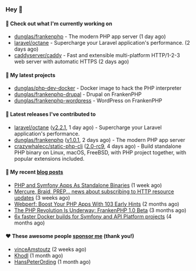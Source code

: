 ### Hey 👋

#### 👷 Check out what I'm currently working on

- [dunglas/frankenphp](https://github.com/dunglas/frankenphp) - The modern PHP app server (1 day ago)
- [laravel/octane](https://github.com/laravel/octane) - Supercharge your Laravel application&#39;s performance. (2 days ago)
- [caddyserver/caddy](https://github.com/caddyserver/caddy) - Fast and extensible multi-platform HTTP/1-2-3 web server with automatic HTTPS (2 days ago)

#### 🌱 My latest projects

- [dunglas/php-dev-docker](https://github.com/dunglas/php-dev-docker) - Docker image to hack the PHP interpreter
- [dunglas/frankenphp-drupal](https://github.com/dunglas/frankenphp-drupal) - Drupal on FrankenPHP
- [dunglas/frankenphp-wordpress](https://github.com/dunglas/frankenphp-wordpress) - WordPress on FrankenPHP

#### 🔭 Latest releases I've contributed to

- [laravel/octane](https://github.com/laravel/octane) ([v2.2.1](https://github.com/laravel/octane/releases/tag/v2.2.1), 1 day ago) - Supercharge your Laravel application&#39;s performance.
- [dunglas/frankenphp](https://github.com/dunglas/frankenphp) ([v1.0.1](https://github.com/dunglas/frankenphp/releases/tag/v1.0.1), 2 days ago) - The modern PHP app server
- [crazywhalecc/static-php-cli](https://github.com/crazywhalecc/static-php-cli) ([2.0-rc9](https://github.com/crazywhalecc/static-php-cli/releases/tag/2.0-rc9), 4 days ago) - Build standalone PHP binary on Linux, macOS, FreeBSD, with PHP project together, with popular extensions included.

#### 📜 My recent [blog posts](https://dunglas.fr)

- [PHP and Symfony Apps As Standalone Binaries](https://dunglas.dev/2023/12/php-and-symfony-apps-as-standalone-binaries/) (1 week ago)
- [Mercure, Braid, PREP… news about subscribing to HTTP resource updates](https://dunglas.dev/2023/11/mercure-braid-prep-news-about-subscribing-to-http-resource-updates/) (3 weeks ago)
- [Webperf: Boost Your PHP Apps With 103 Early Hints](https://dunglas.dev/2023/10/webperf-boost-your-php-apps-with-103-early-hints/) (2 months ago)
- [The PHP Revolution Is Underway: FrankenPHP 1.0 Beta](https://dunglas.dev/2023/09/the-php-revolution-is-underway-frankenphp-1-0-beta/) (3 months ago)
- [6x faster Docker builds for Symfony and API Platform projects](https://dunglas.dev/2023/08/6x-faster-docker-builds-for-symfony-and-api-platform-projects/) (4 months ago)

#### ❤️ These awesome people [sponsor me](https://github.com/sponsors/dunglas) (thank you!)

- [vinceAmstoutz](https://github.com/vinceAmstoutz) (2 weeks ago)
- [Khodl](https://github.com/Khodl) (1 month ago)
- [HansPeterOrding](https://github.com/HansPeterOrding) (1 month ago)
